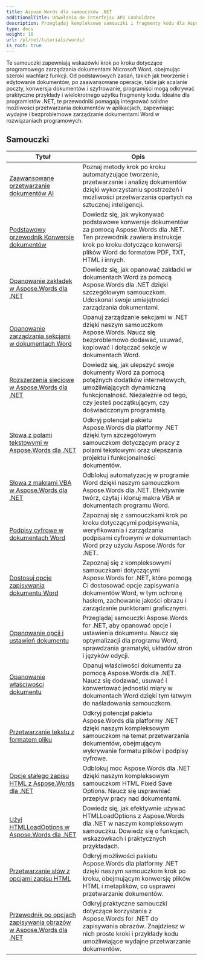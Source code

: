 ```yaml
---
title: Aspose.Words dla samouczków .NET
additionalTitle: Odwołania do interfejsu API Conholdate
description: Przeglądaj kompleksowe samouczki i fragmenty kodu dla Aspose.Words dla .NET! Od przyjaznych dla początkujących podstaw po zaawansowane funkcje, podaj instrukcje krok po kroku.
type: docs
weight: 10
url: /pl/net/tutorials/words/
is_root: true
---
```


Te samouczki zapewniają wskazówki krok po kroku dotyczące programowego zarządzania dokumentami Microsoft Word, obejmując szeroki wachlarz funkcji. Od podstawowych zadań, takich jak tworzenie i edytowanie dokumentów, po zaawansowane operacje, takie jak scalanie poczty, konwersja dokumentów i szyfrowanie, programiści mogą odkrywać praktyczne przykłady i wielokrotnego użytku fragmenty kodu. Idealne dla programistów .NET, te przewodniki pomagają integrować solidne możliwości przetwarzania dokumentów w aplikacjach, zapewniając wydajne i bezproblemowe zarządzanie dokumentami Word w rozwiązaniach programowych.

## Samouczki
| Tytuł | Opis |
| --- | --- | 
| [Zaawansowane przetwarzanie dokumentów AI](./advanced-ai-document-processing/) | Poznaj metody krok po kroku automatyzujące tworzenie, przetwarzanie i analizę dokumentów dzięki wykorzystaniu spostrzeżeń i możliwości przetwarzania opartych na sztucznej inteligencji. |
| [Podstawowy przewodnik Konwersje dokumentów](./essential-guide-document-conversions/) | Dowiedz się, jak wykonywać podstawowe konwersje dokumentów za pomocą Aspose.Words dla .NET. Ten przewodnik zawiera instrukcje krok po kroku dotyczące konwersji plików Word do formatów PDF, TXT, HTML i innych. | 
| [Opanowanie zakładek w Aspose.Words dla .NET](./mastering-bookmarks/) | Dowiedz się, jak opanować zakładki w dokumentach Word za pomocą Aspose.Words dla .NET dzięki szczegółowym samouczkom. Udoskonal swoje umiejętności zarządzania dokumentami. | 
| [Opanowanie zarządzania sekcjami w dokumentach Word](./section-management/) | Opanuj zarządzanie sekcjami w .NET dzięki naszym samouczkom Aspose.Words. Naucz się bezproblemowo dodawać, usuwać, kopiować i dołączać sekcje w dokumentach Word. | 
| [Rozszerzenia sieciowe w Aspose.Words dla .NET](./web-extensions/) | Dowiedz się, jak ulepszyć swoje dokumenty Word za pomocą potężnych dodatków internetowych, umożliwiających dynamiczną funkcjonalność. Niezależnie od tego, czy jesteś początkującym, czy doświadczonym programistą. | 
| [Słowa z polami tekstowymi w Aspose.Words dla .NET](./words-with-textboxes/) | Odkryj potencjał pakietu Aspose.Words dla platformy .NET dzięki tym szczegółowym samouczkom dotyczącym pracy z polami tekstowymi oraz ulepszania projektu i funkcjonalności dokumentów. | 
| [Słowa z makrami VBA w Aspose.Words dla .NET](./words-with-vba-macros/) | Odblokuj automatyzację w programie Word dzięki naszym samouczkom Aspose.Words dla .NET. Efektywnie twórz, czytaj i klonuj makra VBA w dokumentach programu Word. | 
| [Podpisy cyfrowe w dokumentach Word](./digital-signatures/) | Zapoznaj się z samouczkami krok po kroku dotyczącymi podpisywania, weryfikowania i zarządzania podpisami cyfrowymi w dokumentach Word przy użyciu Aspose.Words for .NET. |
| [Dostosuj opcje zapisywania dokumentu Word](./word-document-saving-options/) | Zapoznaj się z kompleksowymi samouczkami dotyczącymi Aspose.Words for .NET, które pomogą Ci dostosować opcje zapisywania dokumentów Word, w tym ochronę hasłem, zachowanie jakości obrazu i zarządzanie punktorami graficznymi. |
| [Opanowanie opcji i ustawień dokumentu](./mastering-document-options-and-settings/) | Przeglądaj samouczki Aspose.Words for .NET, aby opanować opcje i ustawienia dokumentu. Naucz się optymalizacji dla programu Word, sprawdzania gramatyki, układów stron i języków edycji. |
| [Opanowanie właściwości dokumentu](./mastering-document-properties/) | Opanuj właściwości dokumentu za pomocą Aspose.Words dla .NET. Naucz się dodawać, usuwać i konwertować jednostki miary w dokumentach Word dzięki tym łatwym do naśladowania samouczkom. |
| [Przetwarzanie tekstu z formatem pliku](./words-processing-with-file-format/) | Odkryj potencjał pakietu Aspose.Words dla platformy .NET dzięki naszym kompleksowym samouczkom na temat przetwarzania dokumentów, obejmującym wykrywanie formatu plików i podpisy cyfrowe. |
| [Opcje stałego zapisu HTML z Aspose.Words dla .NET](./html-fixed-save-options/) | Odblokuj moc Aspose.Words dla .NET dzięki naszym kompleksowym samouczkom HTML Fixed Save Options. Naucz się usprawniać przepływ pracy nad dokumentami. |
| [Użyj HTMLLoadOptions w Aspose.Words dla .NET](./use-htmlloadoptions/) | Dowiedz się, jak efektywnie używać HTMLLoadOptions z Aspose.Words dla .NET w naszym kompleksowym samouczku. Dowiedz się o funkcjach, wskazówkach i praktycznych przykładach. |
| [Przetwarzanie słów z opcjami zapisu HTML](./words-processing-with-htmlsaveoptions/) | Odkryj możliwości pakietu Aspose.Words dla platformy .NET dzięki naszym samouczkom krok po kroku, obejmującym konwersję plików HTML i metaplików, co usprawni przetwarzanie dokumentów. |
| [Przewodnik po opcjach zapisywania obrazów w Aspose.Words dla .NET](./guide-to-image-save-options/) | Odkryj praktyczne samouczki dotyczące korzystania z Aspose.Words for .NET do zapisywania obrazów. Znajdziesz w nich proste kroki i przykłady kodu umożliwiające wydajne przetwarzanie dokumentów. |